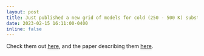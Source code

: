 ```yaml
---
layout: post
title: Just published a new grid of models for cold (250 - 500 K) substellar atmospheres with nonequilibrium chemistry and water clouds. 
date: 2023-02-15 16:11:00-0400
inline: false
---
```


Check them out <a href="https://zenodo.org/record/7779180" > here</a>, and the paper describing them <a href="https://iopscience.iop.org/article/10.3847/1538-4357/acc8cb" > here</a>.
